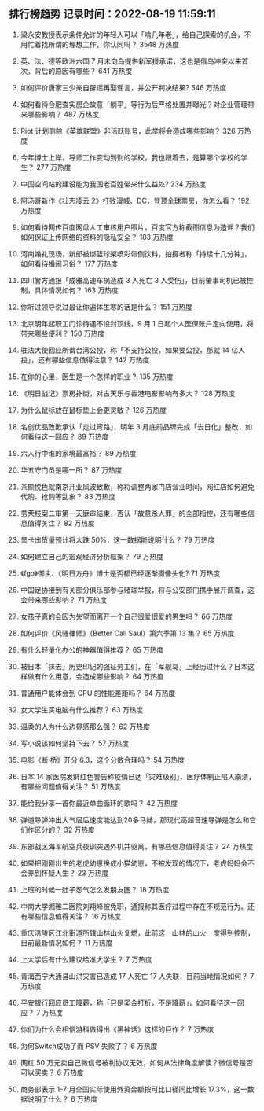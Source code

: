 
## 排行榜趋势 记录时间：2022-08-19 11:59:11
  
  1. 梁永安教授表示条件允许的年轻人可以「啃几年老」，给自己探索的机会，不用忙着找所谓的理想工作，你认同吗？ 3548 万热度
    
  2. 英、法、德等欧洲六国 7 月未向乌提供新军援承诺，这也是俄乌冲突以来首次，背后的原因有哪些？ 641 万热度
    
  3. 如何评价唐家三少亲自辟谣再娶谣言，并公开判决结果? 546 万热度
    
  4. 如何看待合肥查实房企故意「躺平」等行为后严格处置并曝光？对企业管理带来哪些影响？ 487 万热度
    
  5. Riot 计划删除《英雄联盟》非活跃账号，此举将会造成哪些影响？ 326 万热度
    
  6. 今年博士上岸，导师工作变动到别的学校，我也跟着去，是算哪个学校的学生？ 277 万热度
    
  7. 中国空间站的建设能为我国老百姓带来什么益处? 234 万热度
    
  8. 阿汤哥新作《壮志凌云 2》打败漫威、DC，登顶全球票房，你怎么看？ 192 万热度
    
  9. 如何看待网传百度网盘人工审核用户照片，百度官方称截图信息为造谣？我们如何保证上传网络的资料的隐私安全？ 183 万热度
    
  10. 河南婚礼现场，新郎被绑篮球架喷彩带倒饮料，拍摄者称「持续十几分钟」，如何看待婚闹习俗？ 177 万热度
    
  11. 四川警方通报「成雅高速车祸造成 3 人死亡 3 人受伤」，目前肇事司机已被控制，具体情况如何？ 163 万热度
    
  12. 你听过领导说过最让你遍体生寒的话是什么？ 151 万热度
    
  13. 北京明年起职工门诊待遇不设封顶线，9 月 1 日起个人医保账户定向使用，将带来哪些便利？ 150 万热度
    
  14. 驻法大使回应所谓台湾公投，称「不支持公投，如果要公投，那就 14 亿人投」，还有哪些信息值得注意？ 142 万热度
    
  15. 在你的心里，医生是一个怎样的职业？ 135 万热度
    
  16. 《明日战记》票房扑街，对古天乐与香港电影影响有多大？ 128 万热度
    
  17. 为什么鼠标放在鼠标垫上会更灵敏？ 126 万热度
    
  18. 名创优品致歉承认「走过弯路」，明年 3 月底前品牌完成「去日化」整改，如何看待这一回应？ 89 万热度
    
  19. 六人行中谁的家境最富裕？ 89 万热度
    
  20. 华五守门员是哪一所？ 87 万热度
    
  21. 茶颜悦色就南京开业风波致歉，称将调整两家门店营业时间，网红店如何避免代购、抢购等乱象？ 83 万热度
    
  22. 劳荣枝案二审第一天庭审结束，否认「故意杀人罪」的全部指控，还有哪些信息值得关注？ 82 万热度
    
  23. 显卡出货量预计将大跌 50%，这一数据能说明什么？ 79 万热度
    
  24. 如何建立自己的宏观经济分析框架？ 79 万热度
    
  25. 《fgo》御主、《明日方舟》博士是否都已经逐渐摄像头化? 71 万热度
    
  26. 中国足协接到有关部分俱乐部参与赌球举报，将与公安部门携手展开调查，这会带来哪些影响？ 71 万热度
    
  27. 女孩子真的会因为失望而离开一个自己很爱很爱的男生吗？ 66 万热度
    
  28. 如何评价《风骚律师》（Better Call Saul）第六季第 13 集？ 65 万热度
    
  29. 有什么轻量化办公的神器值得推荐？ 65 万热度
    
  30. 被日本「抹去」历史印记的强征劳工们，在「军舰岛」上经历过什么？日本这样做有什么用意，会造成哪些影响？ 64 万热度
    
  31. 普通用户能体会到 CPU 的性能差距吗？ 64 万热度
    
  32. 女大学生买电脑有什么推荐？ 63 万热度
    
  33. 温柔的人为什么边界感那么强？ 62 万热度
    
  34. 写小说该如何坚持下去？ 57 万热度
    
  35. 电影《断·桥》开分 6.3，这个分数合理吗？ 54 万热度
    
  36. 日本 14 家医院发鲜红色警告称疫情已达「灾难级别」，医疗体制正陷入崩溃，有哪些问题值得关注？ 51 万热度
    
  37. 能给我分享一首你最近单曲循环的歌吗？ 42 万热度
    
  38. 弹道导弹冲出大气层后速度能达到20多马赫，那现代高超音速导弹是怎么和它们作区分的？ 32 万热度
    
  39. 东部战区海军航空兵夜训突遇外机并驱离，有哪些信息值得关注？ 24 万热度
    
  40. 如果把刚刚出生的老虎幼崽换成小猫幼崽，不被发现的情况下，老虎妈妈会不会养到怀疑人生？ 23 万热度
    
  41. 上班的时候一肚子怨气怎么发朋友圈？ 18 万热度
    
  42. 中南大学湘雅二医院刘翔峰被免职，通报称其医疗过程中存在不规范行为。还有哪些信息值得关注？ 16 万热度
    
  43. 重庆涪陵区江北街道所辖山林山火复燃，此前这一山林的山火一度得到控制，目前最新情况如何？ 11 万热度
    
  44. 上大学后有什么建议给准大学生？ 7 万热度
    
  45. 青海西宁大通县山洪灾害已造成 17 人死亡 17 人失联，目前当地情况如何？ 7 万热度
    
  46. 平安银行回应员工降薪，称「只是奖金打折，不是降薪」，如何看待这一回应？ 7 万热度
    
  47. 你们为什么会相信游科做得出《黑神话》这样的巨作？ 7 万热度
    
  48. 为何Switch成功了而 PSV 失败了？ 6 万热度
    
  49. 网红 50 万元卖自己微信号被判协议无效，如何从法律角度解读？微信号是否可以买卖？ 6 万热度
    
  50. 商务部表示 1-7 月全国实际使用外资金额按可比口径同比增长 17.3%，这一数据说明了什么？ 6 万热度
    
